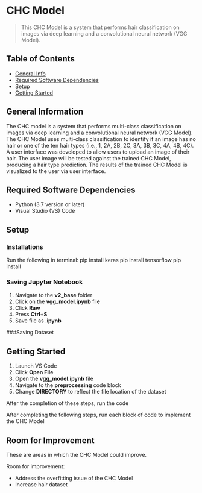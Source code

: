 # CHC Model
> This CHC Model  is a system that performs hair classification on images via deep learning and a convolutional neural network (VGG Model).

## Table of Contents
* [General Info](#general-information)
* [Required Software Dependencies](#required-software-dependencies)
* [Setup](#setup)
* [Getting Started](#getting-started)



## General Information
The CHC model is a system that performs multi-class classification on images via deep learning and
a convolutional neural network (VGG Model). The CHC Model uses multi-class classification to identify if an
image has no hair or one of the ten hair types (i.e., 1, 2A, 2B, 2C, 3A, 3B, 3C, 4A, 4B, 4C). A user interface
was developed to allow users to upload an image of their hair. The user image will be tested against the trained 
CHC Model, producing a hair type prediction. The results of the trained CHC Model is visualized to the user via 
user interface.


## Required Software Dependencies
- Python (3.7 version or later)
- Visual Studio (VS) Code




## Setup

### Installations
Run the following in terminal:
 pip install keras
 pip install tensorflow
 pip install 
 

### Saving Jupyter Notebook
1. Navigate to the **v2_base** folder
2. Click on the **vgg_model.ipynb** file
3. Click **Raw**
4. Press **Ctrl+S**
5. Save file as .**ipynb**

###Saving Dataset



## Getting Started
1. Launch VS Code
2. Click **Open File**
3. Open the **vgg_model.ipynb** file
4. Navigate to the **preprocessing** code block
5. Change **DIRECTORY** to reflect the file location of the dataset

After the completion of these steps, run the code


After completing the following steps, run each block of code to implement the CHC Model



## Room for Improvement
These are areas in which the CHC Model could improve.

Room for improvement:
- Address the overfitting issue of the CHC Model
- Increase hair dataset




